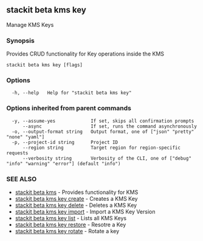 ## stackit beta kms key

Manage KMS Keys

### Synopsis

Provides CRUD functionality for Key operations inside the KMS

```
stackit beta kms key [flags]
```

### Options

```
  -h, --help   Help for "stackit beta kms key"
```

### Options inherited from parent commands

```
  -y, --assume-yes             If set, skips all confirmation prompts
      --async                  If set, runs the command asynchronously
  -o, --output-format string   Output format, one of ["json" "pretty" "none" "yaml"]
  -p, --project-id string      Project ID
      --region string          Target region for region-specific requests
      --verbosity string       Verbosity of the CLI, one of ["debug" "info" "warning" "error"] (default "info")
```

### SEE ALSO

* [stackit beta kms](./stackit_beta_kms.md)	 - Provides functionality for KMS
* [stackit beta kms key create](./stackit_beta_kms_key_create.md)	 - Creates a KMS Key
* [stackit beta kms key delete](./stackit_beta_kms_key_delete.md)	 - Deletes a KMS Key
* [stackit beta kms key import](./stackit_beta_kms_key_import.md)	 - Import a KMS Key Version
* [stackit beta kms key list](./stackit_beta_kms_key_list.md)	 - Lists all KMS Keys
* [stackit beta kms key restore](./stackit_beta_kms_key_restore.md)	 - Resotre a Key
* [stackit beta kms key rotate](./stackit_beta_kms_key_rotate.md)	 - Rotate a key

